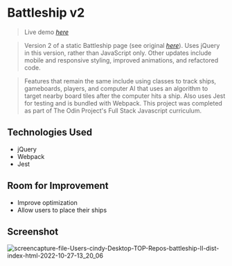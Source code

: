 # Battleship v2
> Live demo [_here_](https://cynthem.github.io/battleship-II/)

> Version 2 of a static Battleship page (see original [_here_](https://github.com/cynthem/Battleship)). Uses jQuery in this version, rather than JavaScript only. Other updates include mobile and responsive styling, improved animations, and refactored code.

> Features that remain the same include using classes to track ships, gameboards, players, and computer AI that uses an algorithm to target nearby board tiles after the computer hits a ship. Also uses Jest for testing and is bundled with Webpack. This project was completed as part of The Odin Project's Full Stack Javascript curriculum.


## Technologies Used
- jQuery
- Webpack
- Jest


## Room for Improvement
- Improve optimization
- Allow users to place their ships


## Screenshot
![screencapture-file-Users-cindy-Desktop-TOP-Repos-battleship-II-dist-index-html-2022-10-27-13_20_06](https://user-images.githubusercontent.com/96557009/198425235-b8968436-dd89-4fa5-97d7-bb09c24811e4.png)
